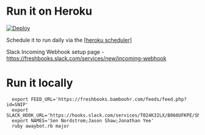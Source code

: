 # Run it on Heroku

[![Deploy](https://www.herokucdn.com/deploy/button.png)](https://heroku.com/deploy)

Schedule it to run daily via the [[heroku scheduler]](https://addons.heroku.com/scheduler)

Slack Incoming Webhook setup page - https://freshbooks.slack.com/services/new/incoming-webhook

# Run it locally

```
  export FEED_URL='https://freshbooks.bamboohr.com/feeds/feed.php?id=SNIP'
  export SLACK_HOOK_URL='https://hooks.slack.com/services/T024K32LX/B060UFKPE/SNIP'
  export NAMES='Sen Nordstrom;Jason Shaw;Jonathan Yee'
  ruby awaybot.rb major
```
